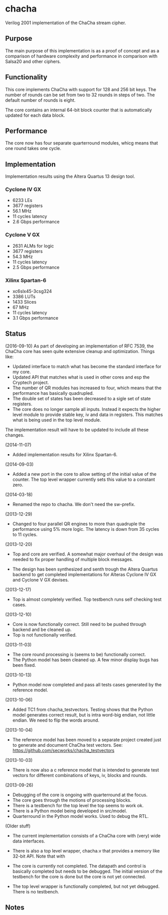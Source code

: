 chacha
========

Verilog 2001 implementation of the ChaCha stream cipher.

## Purpose ###
The main purpose of this implementation is as a proof of concept and as
a comparison of hardware complexity and performance in comparison with
Salsa20 and other ciphers.


## Functionality ##
This core implements ChaCha with support for 128 and 256 bit keys. The
number of rounds can be set from two to 32 rounds in steps of two. The
default number of rounds is eight.

The core contains an internal 64-bit block counter that is automatically
updated for each data block.


## Performance ##
The core now has four separate quarterround modules, whicg means that
one round takes one cycle.


## Implementation ##
Implementation results using the Altera Quartus 13 design tool.

### Cyclone IV GX ###
- 6233 LEs
- 3677 registers
- 56.1 MHz
- 11 cycles latency
- 2.6 Gbps performance


### Cyclone V GX ###
- 2631 ALMs for logic
- 3677 registers
- 54.3 MHz
- 11 cycles latency
- 2.5 Gbps performance


### Xilinx Spartan-6 ###
- xc6slx45-3csg324
- 3386 LUTs
- 1433 Slices
- 67 MHz
- 11 cycles latency
- 3.1 Gbps performance


## Status ##

(2016-09-10)
As part of developing an implementation of RFC 7539, the ChaCha core has
seen quite extensive cleanup and optimization. Things like:
- Updated interface to match what has become the standard interface for
  my core.
- Updated API that matches what is used in other cores and esp the
  Cryptech project.
- The number of QR modules has increased to four, which means that the
  performance has basically quadrupled.
- The double set of states has been decreased to a sigle set of state
  registers.
- The core does no longer sample all inputs. Instead it expects the
  higher level module to provide stable key, iv and data in
  registers. This matches what is being used in the top level module.

The implementation result will have to be updated to include all these
changes.


(2014-11-07)
- Added implementation results for Xilinx Spartan-6.


(2014-09-03)
- Added a new port in the core to allow setting of the initial value of
the counter. The top level wrapper currently sets this value to a
constant zero.


(2014-03-18)
- Renamed the repo to chacha. We don't need the sw-prefix.


(2013-12-29)
- Changed to four parallel QR engines to more than quadruple the
performance using 5% more logic. The latency is down from  35 cycles to
11 cycles.

(2013-12-20)
- Top and core are verified. A somewhat major overhaul of the design was
needed to fix proper handling of multiple block messages.

- The design has been synthesized and senth trough the Altera Quartus
backend to get completed implementations for Alteras Cyclone IV GX and
Cyclone V GX devises.


(2013-12-17)
- Top is almost completely verified. Top testbench runs self checking
test cases.

(2013-12-10)
- Core is now functionally correct. Still need to be pushed through
backend and be cleaned up.
- Top is not functionally verified.


(2013-11-03)
- The core round processing is (seems to be) functionally correct.
- The Python model has been cleaned up. A few minor display bugs has
been fixed.


(2013-10-13)
- Python model now completed and pass all tests cases generated by the
  reference model.


(2013-10-06)
- Added TC1 from chacha_testvectors. Testing shows that the Python model
generates correct result, but is intra word-big endian, not little
endian. We need to flip the words around.



(2013-10-04)
- The reference model has been moved to a separate project created just
  to generate and document ChaCha test vectors. See:
  https://github.com/secworks/chacha_testvectors


(2013-10-03)
- There is now also a c reference model that is intended to generate
test vectors for different combinations of keys, iv, blocks and rounds.


(2013-09-26)
- Debugging of the core is ongoing with quarterround at the focus.
- The core goes through the motions of processing blocks.
- There is a testbench for the top level the top seems to work ok.
- There is a Python model being developed in src/model.
- Quarterround in the Python model works. Used to debug the RTL.


(Older stuff)
- The current implementation consists of a ChaCha core with (very) wide
  data interfaces.

- There is also a top level wrapper, chacha.v that provides a memory
  like 32-bit API. Note that with

- The core is currently not completed. The datapath and control is
  basically completed but needs to be debugged. The initial version of
  the testbench for the core is done but the core is not yet connected.

- The top level wrapper is functionally completed, but not yet
  debugged. There is no testbench.


## Notes ##
